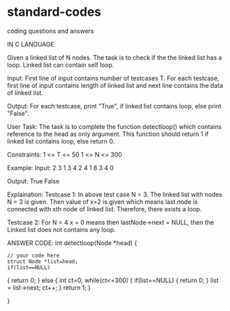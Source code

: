 # standard-codes
coding questions and answers 

IN C LANGUAGE

Given a linked list of N nodes. The task is to check if the the linked list has a loop. Linked list can contain self loop.

Input:
First line of input contains number of testcases T. For each testcase, first line of input contains length of linked list and next line contains the data of linked list.

Output:
For each testcase, print "True", if linked list contains loop, else print "False".

User Task:
The task is to complete the function detectloop() which contains reference to the head as only argument. This function should return 1 if linked list contains loop, else return 0.

Constraints:
1 <= T <= 50
1 <= N <= 300

Example:
Input:
2
3
1 3 4
2
4
1 8 3 4
0

Output:
True
False

Explaination:
Testcase 1: In above test case N = 3. The linked list with nodes N = 3 is given. Then value of x=2 is given which means last node is connected with xth node of linked list. Therefore, there exists a loop. 

Testcase 2: For N = 4
x = 0 means then lastNode->next = NULL, then the Linked list does not contains any loop.



ANSWER CODE:
int detectloop(Node *head) {
    
    // your code here
    struct Node *list=head;
    if(list==NULL)
{ return 0;
}
else
{
int ct=0;
while(ct<=300)
{
if(list==NULL)
{
return 0;
}
list = list->next;
ct++;
}
return 1;
}
    
}
